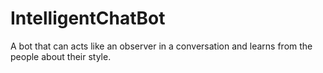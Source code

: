 # IntelligentChatBot
A bot that can acts like an observer in a conversation and learns from the people about their style.
